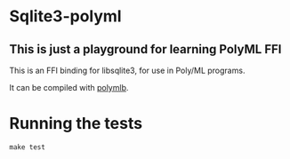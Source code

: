 # Sqlite3-polyml

## This is just a playground for learning PolyML FFI

This is an FFI binding for libsqlite3, for use in Poly/ML programs.

It can be compiled with [polymlb](https://github.com/vqns/polymlb).

# Running the tests

`make test`
